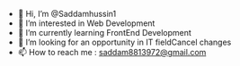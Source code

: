 - 👋 Hi, I’m @Saddamhussin1
- 👀 I’m interested in Web Development
- 🌱 I’m currently learning FrontEnd Development
- 💞️ I’m looking for an opportunity in IT fieldCancel changes
- 📫 How to reach me : saddam8813972@gmail.com
